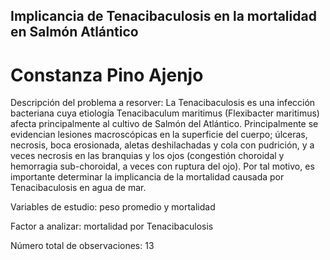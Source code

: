 ## Implicancia de Tenacibaculosis en la mortalidad en Salmón Atlántico
# Constanza Pino Ajenjo

Descripción del problema a resorver: 
La Tenacibaculosis es una infección bacteriana cuya etiología Tenacibaculum maritimus (Flexibacter maritimus) afecta principalmente al cultivo de Salmón del Atlántico. Principalmente se evidencian lesiones macroscópicas en la superficie del cuerpo; úlceras, necrosis, boca erosionada, aletas deshilachadas y cola con pudrición,
y a veces necrosis en las branquias y los ojos (congestión choroidal y hemorragia sub-choroidal, a veces con ruptura del ojo). Por tal motivo, es importante determinar la implicancia de la mortalidad causada por Tenacibaculosis en agua de mar.

Variables de estudio: peso promedio y mortalidad 

Factor a analizar: mortalidad por Tenacibaculosis

Número total de observaciones: 13

